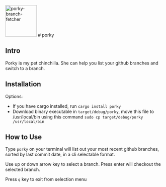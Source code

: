 <img width="100" height="100" alt="porky-branch-fetcher" src="https://github.com/wobblesphere/porky/assets/31394745/b587da49-f0b1-4bdf-abd0-086c4010e1be">
# porky

## Intro
Porky is my pet chinchilla. She can help you list your github branches and switch to a branch. 

## Installation
Options: 
- If you have cargo installed, run `cargo install porky` 
- Download binary executable in `target/debug/porky`, move this file to /usr/local/bin using this command `sudo cp target/debug/porky /usr/local/bin`


## How to Use
Type `porky` on your terminal will list out your most recent github branches, sorted by last commit date, in a cli selectable format. 

Use up or down arrow key to select a branch. Press enter will checkout the selected branch.

Press `q` key to exit from selection menu

